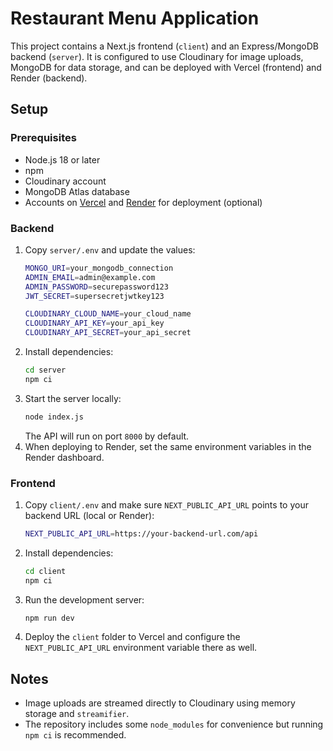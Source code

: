 # Restaurant Menu Application

This project contains a Next.js frontend (`client`) and an Express/MongoDB backend (`server`). It is configured to use Cloudinary for image uploads, MongoDB for data storage, and can be deployed with Vercel (frontend) and Render (backend).

## Setup

### Prerequisites
- Node.js 18 or later
- npm
- Cloudinary account
- MongoDB Atlas database
- Accounts on [Vercel](https://vercel.com/) and [Render](https://render.com/) for deployment (optional)

### Backend
1. Copy `server/.env` and update the values:
   ```bash
   MONGO_URI=your_mongodb_connection
   ADMIN_EMAIL=admin@example.com
   ADMIN_PASSWORD=securepassword123
   JWT_SECRET=supersecretjwtkey123

   CLOUDINARY_CLOUD_NAME=your_cloud_name
   CLOUDINARY_API_KEY=your_api_key
   CLOUDINARY_API_SECRET=your_api_secret
   ```
2. Install dependencies:
   ```bash
   cd server
   npm ci
   ```
3. Start the server locally:
   ```bash
   node index.js
   ```
   The API will run on port `8000` by default.
4. When deploying to Render, set the same environment variables in the Render dashboard.

### Frontend
1. Copy `client/.env` and make sure `NEXT_PUBLIC_API_URL` points to your backend URL (local or Render):
   ```bash
   NEXT_PUBLIC_API_URL=https://your-backend-url.com/api
   ```
2. Install dependencies:
   ```bash
   cd client
   npm ci
   ```
3. Run the development server:
   ```bash
   npm run dev
   ```
4. Deploy the `client` folder to Vercel and configure the `NEXT_PUBLIC_API_URL` environment variable there as well.

## Notes
- Image uploads are streamed directly to Cloudinary using memory storage and `streamifier`.
- The repository includes some `node_modules` for convenience but running `npm ci` is recommended.
